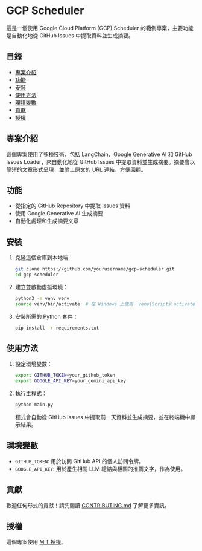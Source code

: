 # GCP Scheduler

這是一個使用 Google Cloud Platform (GCP) Scheduler 的範例專案，主要功能是自動化地從 GitHub Issues 中提取資料並生成摘要。

## 目錄

- [專案介紹](#專案介紹)
- [功能](#功能)
- [安裝](#安裝)
- [使用方法](#使用方法)
- [環境變數](#環境變數)
- [貢獻](#貢獻)
- [授權](#授權)

## 專案介紹

這個專案使用了多種技術，包括 LangChain、Google Generative AI 和 GitHub Issues Loader，來自動化地從 GitHub Issues 中提取資料並生成摘要。摘要會以簡短的文章形式呈現，並附上原文的 URL 連結，方便回顧。

## 功能

- 從指定的 GitHub Repository 中提取 Issues 資料
- 使用 Google Generative AI 生成摘要
- 自動化處理和生成摘要文章

## 安裝

1. 克隆這個倉庫到本地端：

    ```bash
    git clone https://github.com/yourusername/gcp-scheduler.git
    cd gcp-scheduler
    ```

2. 建立並啟動虛擬環境：

    ```bash
    python3 -m venv venv
    source venv/bin/activate  # 在 Windows 上使用 `venv\Scripts\activate`
    ```

3. 安裝所需的 Python 套件：

    ```bash
    pip install -r requirements.txt
    ```

## 使用方法

1. 設定環境變數：

    ```bash
    export GITHUB_TOKEN=your_github_token
    export GOOGLE_API_KEY=your_gemini_api_key
    ```

2. 執行主程式：

    ```bash
    python main.py
    ```

    程式會自動從 GitHub Issues 中提取前一天資料並生成摘要，並在終端機中顯示結果。

## 環境變數

- `GITHUB_TOKEN`: 用於訪問 GitHub API 的個人訪問令牌。
- `GOOGLE_API_KEY`: 用於產生相關 LLM 總結與相關的推薦文字，作為使用。

## 貢獻

歡迎任何形式的貢獻！請先閱讀 [CONTRIBUTING.md](CONTRIBUTING.md) 了解更多資訊。

## 授權

這個專案使用 [MIT 授權](LICENSE)。
